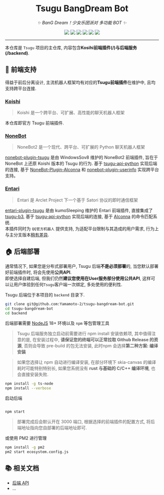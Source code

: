 


<h1 align="center">Tsugu BangDream Bot</h1>

<div align="center">

*✨ BanG Dream！少女乐团派对 多功能 BOT ✨*


[![](https://img.shields.io/npm/dt/koishi-plugin-tsugu-bangdream-bot?style=flat-square)](https://www.npmjs.com/package/koishi-plugin-tsugu-bangdream-bot)
[![](https://img.shields.io/npm/v/koishi-plugin-tsugu-bangdream-bot?logo=npm&style=flat-square)](https://www.npmjs.org/package/node-telegram-bot-api)
[![](https://img.shields.io/badge/📦%20data-bestdori-blue)](https://bestdori.com/) 
[![](https://img.shields.io/badge/📦%20data-bandoristation-yellowgreen)](https://bandoristation.com/) 
[![](https://img.shields.io/badge/💬%20chat-QQ%20Group-blue)](https://qm.qq.com/q/pMXaWVefzG)
[![](https://img.shields.io/badge/🤖%20bot-QQ%20Bot-pink)](https://qun.qq.com/qunpro/robot/qunshare?robot_uin=3889000770&robot_appid=102076262&biz_type=0)
</div>



---



本仓库是 `Tsugu` 项目的主仓库, 内容包含**Kosihi前端插件(/)**与**后端服务(/backend)**.

## 🚪 前端支持
得益于前后分离设计, 主流机器人框架均有对应的**Tsugu前端插件**在维护中, 且均支持跨平台连接.

### **[Koishi](https://koishi.chat/zh-CN/)**
> Koishi 是一个跨平台、可扩展、高性能的聊天机器人框架

本仓库即官方 Tsugu 前端插件.


### **[NoneBot](https://nonebot.dev/)** 
> NoneBot2 是一个现代、跨平台、可扩展的 Python 聊天机器人框架

[nonebot-plugin-tsugu](https://github.com/WindowsSov8forUs/nonebot-plugin-tsugu-bangdream-bot) 是由 WindowsSov8 维护的 NoneBot2 前端插件, 旨在于 NoneBot 上还原 Koishi 版本的 Tsugu 的行为.
基于 [tsugu-api-python](https://github.com/WindowsSov8forUs/tsugu-api-python) 实现后端的连接, 基于 [NoneBot-Plugin-Alconna](https://github.com/nonebot/plugin-alconna) 和 [nonebot-plugin-userinfo](https://github.com/noneplugin/nonebot-plugin-userinfo) 实现跨平台支持。

### **[Entari](https://arclet.top/tutorial/entari/)**
> Entari 是 Arclet Project 下一个基于 Satori 协议的即时通信框架

[entari-plugin-tsugu](https://github.com/kumoSleeping/entari-plugin-tsugu) 是由 kumoSleeping 维护的 Entari 前端插件, 直接集成了 [tsugu-b3](https://github.com/kumoSleeping/tsugu-b3), 基于 [tsugu-api-python](https://github.com/WindowsSov8forUs/tsugu-api-python) 实现后端的连接, 基于 [Alconna](https://arclet.top/tutorial/alconna/v1.html) 的命令匹配系统.  
本插件同时为 `QQ官方机器人` 提供支持, 为适配平台限制与其造成的用户需求, 行为上与主分支版本[稍有差异](https://github.com/kumoSleeping/tsugu-b3/blob/main/README.md#-feat).
## 🏠 后端部署


通常情况下, 如果您是分布式部署用户, Tsugu 后端**不是必须部署**的, 当您默认部署好前端插件时, 将会先使用**公共API**.  
即使选择自建后端, 但我们仍然**建议您使用在User服务部分使用公共API**, 这样可以让用户体验到任何`Tsugu`客户端一次绑定, 多处使用的便利性.  

Tsugu 后端位于本项目的 `backend` 目录下.

```bash
git clone git@github.com:Yamamoto-2/tsugu-bangdream-bot.git
cd tsugu-bangdream-bot
cd backend
```
后端部署需要 [NodeJS](https://img.shields.io/badge/nodejs官网-18.16.0+-green?style=flat-square) 18+ 环境以及 `npm` 等包管理工具

> Tsugu 后端服务独立启动前需要进行 npm install 安装依赖项, 其中值得注意的是, 在安装过程中, **请保证您的终端可以正常拉取 Github Release 的资源**, 否则会导致 pre-build 的包无法安装, 此时npm 会选择**第二种方案: 编译安装**

>如果您选择让 npm 自动进行编译安装, 在部分环境下 skia-canvas 的编译耗时可能特别特别长, 如果您系统没有 **rust 与基础的 C/C++ 编译环境**, 也会直接安装失败.
```bash
npm install -g ts-node
npm install --verbose
```

启动后端
```bash

npm start
```
> 部署完成后会默认开在 3000 端口, 根据选择的前端插件的配置方式, 将后端地址指向您自部署的后端地址即可.

或使用 PM2 进行管理
```bash
npm install -g pm2
pm2 start ecosystem.config.js
```

## 📚 相关文档

- [后端 API](https://github.com/Yamamoto-2/tsugu-bangdream-bot/blob/master/docs/api.md)
- ...


